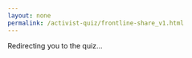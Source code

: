 ```yaml
---
layout: none
permalink: /activist-quiz/frontline-share_v1.html
---
```


<!DOCTYPE html>
<html lang="en">
<head>
  <meta charset="UTF-8" />
  <meta http-equiv="Content-Type" content="text/html; charset=UTF-8" />
  <title>Frontline Activist Result</title>

  <meta property="og:title" content="I'm a Frontline Activist! ✊" />
  <meta property="og:description" content="I just took the Activist Quiz. Find your role in the movement!" />
  <meta property="og:image" content="https://upliftservicenetwork.github.io/activist-quiz/images/frontline-result.png" />
  <meta property="og:url" content="https://upliftservicenetwork.github.io/activist-quiz/frontline-share-v1.html" />
  <meta property="og:type" content="website" />
  <meta property="og:image:width" content="1200" />
  <meta property="og:image:height" content="630" />
</head>
<body>
  <p>Redirecting you to the quiz…</p>
  <img src="https://upliftservicenetwork.github.io/activist-quiz/images/frontline-result.png" alt="Frontline" style="display:none;" />
  <script>
    setTimeout(() => {
      window.location.href = "https://upliftservicenetwork.github.io/activist-quiz/index.html";
    }, 5000);
  </script>
</body>
</html>
